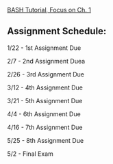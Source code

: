 [BASH Tutorial, Focus on Ch. 1](https://www.tldp.org/LDP/Bash-Beginners-Guide/html/Bash-Beginners-Guide.html)

## Assignment Schedule:

1/22 - 1st Assignment Due

2/7 - 2nd Assignment Duea

2/26 - 3rd Assignment Due

3/12 - 4th Assignment Due

3/21 - 5th Assignment Due

4/4 - 6th Assignment Due

4/16 - 7th Assignment Due

5/25 - 8th Assignment Due

5/2 - Final Exam


